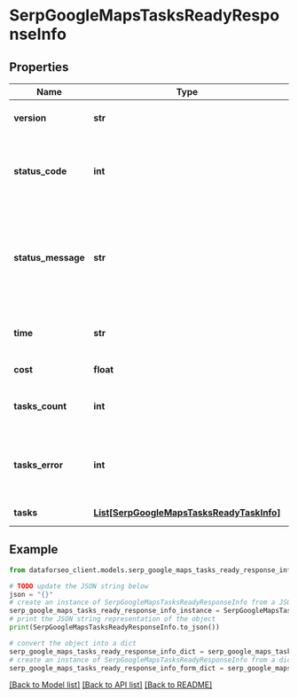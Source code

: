 # SerpGoogleMapsTasksReadyResponseInfo


## Properties

Name | Type | Description | Notes
------------ | ------------- | ------------- | -------------
**version** | **str** | the current version of the API | [optional] 
**status_code** | **int** | general status code you can find the full list of the response codes here | [optional] 
**status_message** | **str** | general informational message you can find the full list of general informational messages here | [optional] 
**time** | **str** | total execution time, seconds | [optional] 
**cost** | **float** | total tasks cost, USD | [optional] 
**tasks_count** | **int** | the number of tasks in the tasks array | [optional] 
**tasks_error** | **int** | the number of tasks in the tasks array returned with an error | [optional] 
**tasks** | [**List[SerpGoogleMapsTasksReadyTaskInfo]**](SerpGoogleMapsTasksReadyTaskInfo.md) | array of tasks | [optional] 

## Example

```python
from dataforseo_client.models.serp_google_maps_tasks_ready_response_info import SerpGoogleMapsTasksReadyResponseInfo

# TODO update the JSON string below
json = "{}"
# create an instance of SerpGoogleMapsTasksReadyResponseInfo from a JSON string
serp_google_maps_tasks_ready_response_info_instance = SerpGoogleMapsTasksReadyResponseInfo.from_json(json)
# print the JSON string representation of the object
print(SerpGoogleMapsTasksReadyResponseInfo.to_json())

# convert the object into a dict
serp_google_maps_tasks_ready_response_info_dict = serp_google_maps_tasks_ready_response_info_instance.to_dict()
# create an instance of SerpGoogleMapsTasksReadyResponseInfo from a dict
serp_google_maps_tasks_ready_response_info_form_dict = serp_google_maps_tasks_ready_response_info.from_dict(serp_google_maps_tasks_ready_response_info_dict)
```
[[Back to Model list]](../README.md#documentation-for-models) [[Back to API list]](../README.md#documentation-for-api-endpoints) [[Back to README]](../README.md)


